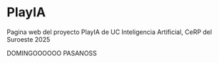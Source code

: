 # PlayIA
Pagina web del proyecto PlayIA de UC Inteligencia Artificial, CeRP del Suroeste 2025

DOMINGOOOOOO PASANOSS